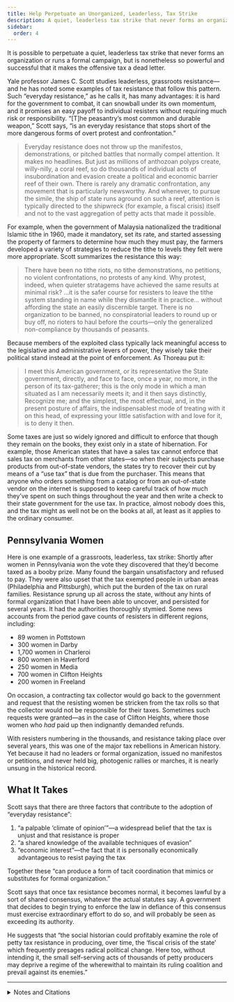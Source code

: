 ```yaml
---
title: Help Perpetuate an Unorganized, Leaderless, Tax Strike
description: A quiet, leaderless tax strike that never forms an organization can be nonetheless powerful enough to make the offensive tax a dead letter.
sidebar:
  order: 4
---
```

It is possible to perpetuate a quiet, leaderless tax strike that never forms an organization or runs a formal campaign, but is nonetheless so powerful and successful that it makes the offensive tax a dead letter.

Yale professor James C. Scott studies leaderless, grassroots resistance—and he has noted some examples of tax resistance that follow this pattern.
Such “everyday resistance,” as he calls it, has many advantages:
it is hard for the government to combat, it can snowball under its own momentum, and it promises an easy payoff to individual resisters without requiring much risk or responsibility.
“[T]he peasantry’s most common and durable weapon,” Scott says, “is an everyday resistance that stops short of the more dangerous forms of overt protest and confrontation.”

> Everyday resistance does not throw up the manifestos, demonstrations, or pitched battles that normally compel attention. It makes no headlines. But just as millions of anthozoan polyps create, willy-nilly, a coral reef, so do thousands of individual acts of insubordination and evasion create a political and economic barrier reef of their own. There is rarely any dramatic confrontation, any movement that is particularly newsworthy. And whenever, to pursue the simile, the ship of state runs aground on such a reef, attention is typically directed to the shipwreck (for example, a fiscal crisis) itself and not to the vast aggregation of petty acts that made it possible.

For example, when the government of Malaysia nationalized the traditional Islamic tithe in 1960, made it mandatory, set its rate, and started assessing the property of farmers to determine how much they must pay, the farmers developed a variety of strategies to reduce the tithe to levels they felt were more appropriate.
Scott summarizes the resistance this way:

> There have been no tithe riots, no tithe demonstrations, no petitions, no violent confrontations, no protests of any kind. Why protest, indeed, when quieter stratagems have achieved the same results at minimal risk? …it is the safer course for resisters to leave the tithe system standing in name while they dismantle it in practice… without affording the state an easily discernible target. There is no organization to be banned, no conspiratorial leaders to round up or buy off, no rioters to haul before the courts—only the generalized non-compliance by thousands of peasants.

Because members of the exploited class typically lack meaningful access to the legislative and administrative levers of power, they wisely take their political stand instead at the point of enforcement.
As Thoreau put it:

> I meet this American government, or its representative the State government, directly, and face to face, once a year, no more, in the person of its tax-gatherer; this is the only mode in which a man situated as I am necessarily meets it; and it then says distinctly, Recognize me; and the simplest, the most effectual, and, in the present posture of affairs, the indispensablest mode of treating with it on this head, of expressing your little satisfaction with and love for it, is to deny it then.

Some taxes are just so widely ignored and difficult to enforce that though they remain on the books, they exist only in a state of hibernation.
For example, those American states that have a sales tax cannot enforce that sales tax on merchants from other states—so when their subjects purchase products from out-of-state vendors, the states try to recover their cut by means of a “use tax” that is due from the purchaser.
This means that anyone who orders something from a catalog or from an out-of-state vendor on the internet is supposed to keep careful track of how much they’ve spent on such things throughout the year and then write a check to their state government for the use tax.
In practice, almost nobody does this, and the tax might as well not be on the books at all, at least as it applies to the ordinary consumer.

## Pennsylvania Women

Here is one example of a grassroots, leaderless, tax strike:
Shortly after women in Pennsylvania won the vote they discovered that they’d become taxed as a booby prize.
Many found the bargain unsatisfactory and refused to pay.
They were also upset that the tax exempted people in urban areas (Philadelphia and Pittsburgh), which put the burden of the tax on rural families.
Resistance sprung up all across the state, without any hints of formal organization that I have been able to uncover, and persisted for several years.
It had the authorities thoroughly stymied.
Some news accounts from the period gave counts of resisters in different regions, including:

* 89 women in Pottstown
* 300 women in Darby
* 1,700 women in Charleroi
* 800 women in Haverford
* 250 women in Media
* 700 women in Clifton Heights
* 200 women in Freeland

On occasion, a contracting tax collector would go back to the government and request that the resisting women be stricken from the tax rolls so that the collector would not be responsible for their taxes.
Sometimes such requests were granted—as in the case of Clifton Heights, where those women who <em>had</em> paid up then indignantly demanded refunds.

With resisters numbering in the thousands, and resistance taking place over several years, this was one of the major tax rebellions in American history.
Yet because it had no leaders or formal organization, issued no manifestos or petitions, and never held big, photogenic rallies or marches, it is nearly unsung in the historical record.

## What It Takes

Scott says that there are three factors that contribute to the adoption of “everyday resistance”:

1. “a palpable ‘climate of opinion’”—a widespread belief that the tax is unjust and that resistance is proper
1. “a shared knowledge of the available techniques of evasion”
1. “economic interest”—the fact that it is personally economically advantageous to resist paying the tax

Together these “can produce a form of tacit coordination that mimics or substitutes for formal organization.”

Scott says that once tax resistance becomes normal, it becomes lawful by a sort of shared consensus, whatever the actual statutes say.
A government that decides to begin trying to enforce the law in defiance of this consensus must exercise extraordinary effort to do so, and will probably be seen as exceeding its authority.

He suggests that “the social historian could profitably examine the role of petty tax resistance in producing, over time, the ‘fiscal crisis of the state’ which frequently presages radical political change.
Here too, without intending it, the small self-serving acts of thousands of petty producers may deprive a regime of the wherewithal to maintain its ruling coalition and prevail against its enemies.”

<hr />

<details>
<summary>Notes and Citations</summary>

* Scott, James C. “Resistance without Protest and without Organization: Peasant Opposition to the Islamic Zakat and the Christian Tithe” <i>Comparative Studies in Society and History</i> July 1987, pp. 417–52
* Scott, James C. <i>Weapons of the Weak: Everyday Forms of Peasant Resistance</i> (1985) p. 36
* Thoreau, H.D. [“Resistance to Civil Government”](https://sniggle.net/TPL/index5.php?entry=rtcg)
* Joffe-Walt, Chana “Most People Are Supposed To Pay This Tax. Almost Nobody Actually Pays It” <i>Planet Money</i> 16 April 2013
* “Eighty-Nine Women Refuse to Pay School Tax” <i>Reading Eagle</i> 25 February 1923, p. 30
* “6 Women Defy Tax Collector” <i>The Nevada Daily Mail</i> 4 May 1927, p. 1
* “Charleroi School Tax Delinquents To Be Arrested” <i>Washington Reporter</i> 28 May 1924, p. 3
* “Haverford Women Must Pay Taxes” <i>Chester Times</i> 16 July 1923, p. 2
* “School Taxes Must Be Paid” <i>Chester Times</i> 2 July 1923, p. 5
* “Tax Question in Clifton Heights” <i>Chester Times</i> 4 October 1924, p. 3
* “Women Must Pay or Go to Prison, Court Decides” <i>Wellsboro Agitator</i> 27 October 1926, p. 8
* “Tax Collector Crawford Speaks” <i>Chester Times</i> 9 October 1924, p. 3
* Scott, James C. “Everyday Forms of Resistance” in Colburn, Forest D. <i>Everyday Forms of Peasant Resistance</i> (1989) p. 12; In “Resistance Without Protest…” op. cit., Scott refines this to:
  > the conjunction of a folk culture that encourages some forms of resistance, a set of habits and practices that are part of the practical heritage of the peasantry, and a shared material interest in thwarting appropriation [that] can produce a form of tacit coordination that mimics or substitutes for formal organization.
* Scott, James C. “Dissimulation in Practice: Resistance to the tithe in France and Malaysia; below the radar” <i>Decoding Subaltern Politics: Ideology, disguise, and resistance in agrarian politics</i> (2013) p. 93

</details>
